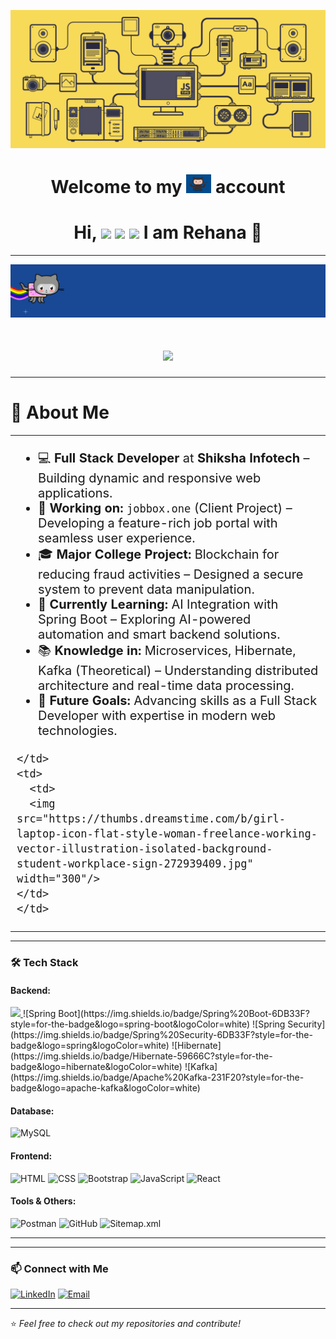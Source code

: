 <p align="center">
  <img src="https://raw.githubusercontent.com/Rehana-2427/Rehana-2427/main/assets/gifs/banner1.gif" alt="Banner GIF" />
</p>

<h1 align="center">Welcome to my <img src="https://raw.githubusercontent.com/Rehana-2427/Rehana-2427/main/assets/gifs/github_logp.gif" alt="GitHub Logo" width="40"/> account</h1>

<h1 align="center">
  Hi, <img src="https:/emojicdn.elk.sh/👋" height="30"/> <img src="https://emojicdn.elk.sh/🙏" height="30"/> <img src="https://emojicdn.elk.sh/🌍" height="30"/> 
I am Rehana 👩
</h1>

---
<p align="center">
  <img src="https://raw.githubusercontent.com/Rehana-2427/Rehana-2427/main/assets/gifs/welcome.gif" alt="Banner GIF" />
</p>
<h1 align="center">
  <img src="https://readme-typing-svg.herokuapp.com?font=Fira+Code&size=30&pause=1000&color=010e01&center=true&width=600&lines=Full+Stack+Developer;Java+%7C+Spring+Boot+%7C+React+%7C+MySQL"/>
</h1>


---
<h1>🚀 About Me</h3>
<table style="border: none;">
  <tr>
      <td style="font-size:20px;">
      <ul>
    <li>💻 <strong>Full Stack Developer</strong> at <strong>Shiksha Infotech</strong> – Building dynamic and responsive web applications.</li>
    <li>📌 <strong>Working on:</strong> <code>jobbox.one</code> (Client Project) – Developing a feature-rich job portal with seamless user experience.</li>
    <li>🎓 <strong>Major College Project:</strong> Blockchain for reducing fraud activities – Designed a secure system to prevent data manipulation.</li>
    <li>🤖 <strong>Currently Learning:</strong> AI Integration with Spring Boot – Exploring AI-powered automation and smart backend solutions.</li>
    <li>📚 <strong>Knowledge in:</strong> Microservices, Hibernate, Kafka (Theoretical) – Understanding distributed architecture and real-time data processing.</li>
    <li>🚀 <strong>Future Goals:</strong> Advancing skills as a Full Stack Developer with expertise in modern web technologies.</li>
</ul>

    </td>
    <td>
      <td>
      <img src="https://thumbs.dreamstime.com/b/girl-laptop-icon-flat-style-woman-freelance-working-vector-illustration-isolated-background-student-workplace-sign-272939409.jpg" width="300"/>
    </td>
    </td>
  
  </tr>
</table>


---

### 🛠️ Tech Stack

#### **Backend:**
<a href="#" title="Java">
  <img src="https://img.shields.io/badge/Java-007396?style=for-the-badge&logo=java&logoColor=white" 
       onmouseover="this.src='https://th.bing.com/th/id/OIP.geqaPD1rBtO5dV6Q57sgtwAAAA?w=256&h=320&rs=1&pid=ImgDetMain';" 
       onmouseout="this.src='https://img.shields.io/badge/Java-007396?style=for-the-badge&logo=java&logoColor=white';" 
       width="100"/>
</a>
![Spring Boot](https://img.shields.io/badge/Spring%20Boot-6DB33F?style=for-the-badge&logo=spring-boot&logoColor=white)
![Spring Security](https://img.shields.io/badge/Spring%20Security-6DB33F?style=for-the-badge&logo=spring&logoColor=white)
![Hibernate](https://img.shields.io/badge/Hibernate-59666C?style=for-the-badge&logo=hibernate&logoColor=white)
![Kafka](https://img.shields.io/badge/Apache%20Kafka-231F20?style=for-the-badge&logo=apache-kafka&logoColor=white)

#### **Database:**
![MySQL](https://img.shields.io/badge/MySQL-4479A1?style=for-the-badge&logo=mysql&logoColor=white)

#### **Frontend:**
![HTML](https://img.shields.io/badge/HTML5-E34F26?style=for-the-badge&logo=html5&logoColor=white)
![CSS](https://img.shields.io/badge/CSS3-1572B6?style=for-the-badge&logo=css3&logoColor=white)
![Bootstrap](https://img.shields.io/badge/Bootstrap-563D7C?style=for-the-badge&logo=bootstrap&logoColor=white)
![JavaScript](https://img.shields.io/badge/JavaScript-F7DF1E?style=for-the-badge&logo=javascript&logoColor=black)
![React](https://img.shields.io/badge/React-61DAFB?style=for-the-badge&logo=react&logoColor=black)

#### **Tools & Others:**
![Postman](https://img.shields.io/badge/Postman-FF6C37?style=for-the-badge&logo=postman&logoColor=white)
![GitHub](https://img.shields.io/badge/GitHub-181717?style=for-the-badge&logo=github&logoColor=white)
![Sitemap.xml](https://img.shields.io/badge/Sitemap.xml-blue?style=for-the-badge)

---

<!-- ### 📈 GitHub Stats

<p align="center">
  <img src="https://github-readme-stats.vercel.app/api?username=your-github-username&show_icons=true&theme=react"/>
</p> -->

---

### 📫 Connect with Me

[![LinkedIn](https://img.shields.io/badge/LinkedIn-0A66C2?style=for-the-badge&logo=linkedin&logoColor=white)](https://www.linkedin.com/in/rehana-s-060953240/)
[![Email](https://img.shields.io/badge/Gmail-D14836?style=for-the-badge&logo=gmail&logoColor=white)](mailto:shaikrehana248@gmail.com)

---

⭐️ *Feel free to check out my repositories and contribute!*
